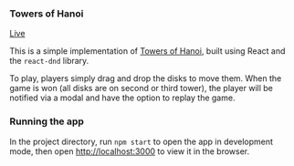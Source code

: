 ### Towers of Hanoi

[Live](https://terencechiu.me/towers-of-hanoi/)

This is a simple implementation of [Towers of Hanoi](https://en.wikipedia.org/wiki/Tower_of_Hanoi), built using React and the ```react-dnd``` library.

To play, players simply drag and drop the disks to move them. When the game is won (all disks are on second or third tower), the player will be notified via a modal and have the option to replay the game.

### Running the app

In the project directory, run ```npm start``` to open the app in development mode, then open [http://localhost:3000](http://localhost:3000) to view it in the browser.
